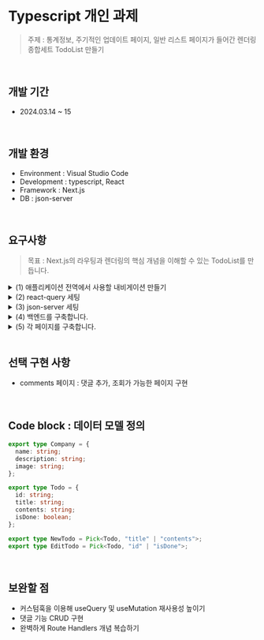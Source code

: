 # Typescript 개인 과제

> 주제 : 통계정보, 주기적인 업데이트 페이지, 일반 리스트 페이지가 들어간 렌더링 종합세트 TodoList 만들기

<br>

## 개발 기간

- 2024.03.14 ~ 15

<br>

## 개발 환경

- Environment : Visual Studio Code
- Development : typescript, React
- Framework : Next.js
- DB : json-server

<br>

## 요구사항

> 목표 : Next.js의 라우팅과 렌더링의 핵심 개념을 이해할 수 있는 TodoList를 만듭니다.

<details>
<summary>(1) 애플리케이션 전역에서 사용할 내비게이션 만들기
</summary>

- 다음 페이지에 접근할 수 있는 내비게이션 바를 만듭니다.
- about, report, todos-csr, todos-ssr
- RootLayout에 삽입하여 모든 페이지에서 접근이 가능케합니다.
</details>

<details>
<summary>(2) react-query 세팅
</summary>

- QueryProvider를 이용하여 react-query를 세팅합니다.
</details>

<details>
<summary>(3) json-server 세팅
</summary>

- 데이터베이스 서버로 가정할 json-server를 생성합니다.
- DB : todos, companyInfo
</details>

<details>
<summary>(4) 백엔드를 구축합니다.
</summary>

- 두 파일을 만듭니다. (app > api > 1.company > route.ts / 2.todos > route.ts )
- (5)에서 제공할 페이지에 대한 백엔드 로직을 완성합니다. (GET, POST, PATCH, DELETE)
</details>

<details>
<summary>(5) 각 페이지를 구축합니다.
</summary>

- about 페이지 : companyInfo 정보를 불러와서 회사에 대한 소개를 구현하는 페이지 (SSG)
- report 페이지 : todos의 통계 정보를 구현하는 페이지, 매 10초마다 결과가 갱신 (ISR,revalidate,useRouter로 페이지 이동)
- todos CSR 페이지 : react query를 이용해 todoList의 목록을 만드는 페이지 (CSR, CRUD)
- todos SSR 페이지 : todoList의 목록을 나타내는 페이지 (SSR, Link 태그로 페이지 이동)
- 할일정보통계보러가기 버튼 생성 : CSR, SSR 페이지에만 존재, 버튼 클릭 시 report 페이지로 이동
</details>

<br>

## 선택 구현 사항

- comments 페이지 : 댓글 추가, 조회가 가능한 페이지 구현

<br>

## Code block : 데이터 모델 정의

```ts
export type Company = {
  name: string;
  description: string;
  image: string;
};
```

```ts
export type Todo = {
  id: string;
  title: string;
  contents: string;
  isDone: boolean;
};
```

```ts
export type NewTodo = Pick<Todo, "title" | "contents">;
export type EditTodo = Pick<Todo, "id" | "isDone">;
```

<br>

## 보완할 점

- 커스텀훅을 이용해 useQuery 및 useMutation 재사용성 높이기
- 댓글 기능 CRUD 구현
- 완벽하게 Route Handlers 개념 복습하기
